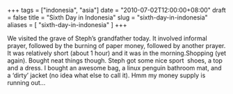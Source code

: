 +++
tags = ["indonesia", "asia"]
date = "2010-07-02T12:00:00+08:00"
draft = false
title = "Sixth Day in Indonesia"
slug = "sixth-day-in-indonesia"
aliases = [
	"sixth-day-in-indonesia"
]
+++

We visited the grave of Steph’s grandfather today. It involved informal prayer, followed by the burning of paper money, followed by another prayer. It was relatively short (about 1 hour) and it was in the morning.Shopping (yet again). Bought neat things though. Steph got some nice sport  shoes, a top and a dress. I bought an awesome bag, a linux penguin bathroom mat, and a ‘dirty’ jacket (no idea what else to call it). Hmm my money supply is running out…
